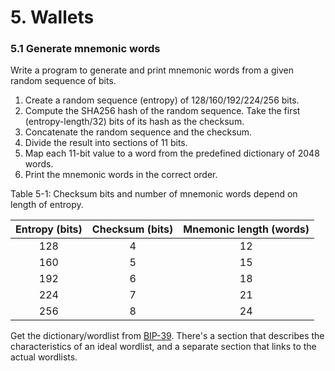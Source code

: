 # 5. Wallets

### 5.1 Generate mnemonic words

Write a program to generate and print mnemonic words from a given random
sequence of bits.

1. Create a random sequence (entropy) of 128/160/192/224/256 bits.
2. Compute the SHA256 hash of the random sequence. Take the first
(entropy-length/32) bits of its hash as the checksum.
3. Concatenate the random sequence and the checksum.
4. Divide the result into sections of 11 bits.
5. Map each 11-bit value to a word from the predefined dictionary of 2048 words.
6. Print the mnemonic words in the correct order.

Table 5-1: Checksum bits and number of mnemonic words depend on length of entropy.

| Entropy (bits) | Checksum (bits) | Mnemonic length (words) |
| :---:          | :---:           | :---:                   |
| 128            | 4               | 12                      |
| 160            | 5               | 15                      |
| 192            | 6               | 18                      |
| 224            | 7               | 21                      |
| 256            | 8               | 24                      |

Get the dictionary/wordlist from [BIP-39](https://github.com/bitcoin/bips/blob/master/bip-0039.mediawiki).
There's a section that describes the characteristics of an ideal wordlist, and a
separate section that links to the actual wordlists.
